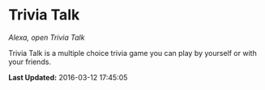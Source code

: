 # Trivia Talk
*Alexa, open Trivia Talk*

Trivia Talk is a multiple choice trivia game you can play by yourself or with your friends.

**Last Updated:** 2016-03-12 17:45:05